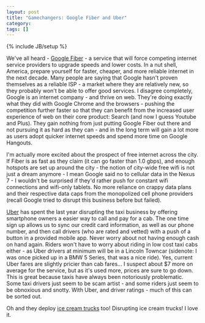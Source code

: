 ```yaml
---
layout: post
title: "Gamechangers: Google Fiber and Uber"
category: 
tags: []
---
```

{% include JB/setup %}

We've all heard - [Google Fiber](https://fiber.google.com) - a service that will force competing
internet service providers to upgrade speeds and lower costs. In a nut shell,
America, prepare yourself for faster, cheaper, and more reliable internet 
in the next decade. Many people are saying that Google hasn't proven
themselves as a reliable ISP - a market where they are relatively new, so
they probably won't be able to offer good services. I disagree completely,
Google is an internet company - and thrive on web. They're doing exactly
what they did with Google Chrome and the browsers - pushing the competition
further faster so that they can benefit from the increased user experience of
web on their core product: Search (and now I guess Youtube and Plus). They
gain nothing from just putting Google Fiber out there and not pursuing it
as hard as they can - and in the long term will gain a lot more as users
adopt quicker internet speeds and spend more time on Google Hangouts. 

I'm actually more excited about the prospect of free internet across the city.
If Fiber is as fast as they claim (it can go faster than 1.0 gbps), and
enough hotspots are set up around the city - the notion of city-wide free
wifi is not just a dream anymore - I mean Google said no to cellular data
in the Nexus 7 - I wouldn't be surprised if they'd rather push for constant
wifi connections and wifi-only tablets. No more reliance on crappy data plans and
their respective data caps from the monopolized cell phone providers (recall Google
tried to disrupt this business before but failed).

[Uber](https://www.uber.com) has spent the last year disrupting the taxi
business by offering smartphone owners a easier way to call and pay for
a cab. The one time sign up allows us to sync our credit card information,
as well as our phone number, and then call drivers (who are rated and
vetted) with a push of a button in a provided mobile app. 
Never worry about not having enough cash on hand again. Riders won't have
to worry about riding in low cost taxi cabs either - as Uber drivers at minimum
will be in a Lincoln Towncar (sidenote: I was once picked up in a BMW 5 Series,
that was a nice ride). Yes, current Uber fares are slightly pricier than
cab fares... I suspect about $7 more on average for the service, but as it's used more, prices are
sure to go down. This is great because taxis have always been notoriously
problematic. Some taxi drivers just seem to be scam artist - and some riders
just seem to be obnoxious and snotty. With Uber, and driver ratings - much of this
can be sorted out.

Oh and they deploy [ice cream trucks](http://mashable.com/2012/07/12/uber-ice-cream/) too!
Disrupting ice cream trucks! I love it.
